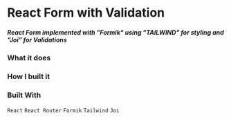 # React Form with Validation

##### _React Form implemented with "Formik" using "TAILWIND" for styling and "Joi" for Validations_

### What it does



### How I built it




### Built With

`React` `React Router` `Formik` `Tailwind` `Joi`
